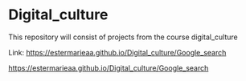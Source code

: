# Digital_culture
This repository will consist of projects from the course digital_culture


Link: https://estermarieaa.github.io/Digital_culture/Google_search

https://estermarieaa.github.io/Digital_culture/Google_search
